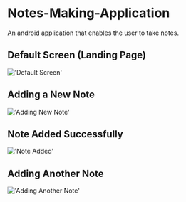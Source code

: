 # Notes-Making-Application
An android application that enables the user to take notes.

## Default Screen (Landing Page)
!['Default Screen'](defaultScreen.png)

## Adding a New Note
!['Adding New Note'](addingNote.png)

## Note Added Successfully
!['Note Added'](noteAdded.png)

## Adding Another Note
!['Adding Another Note'](addAnother.png)


